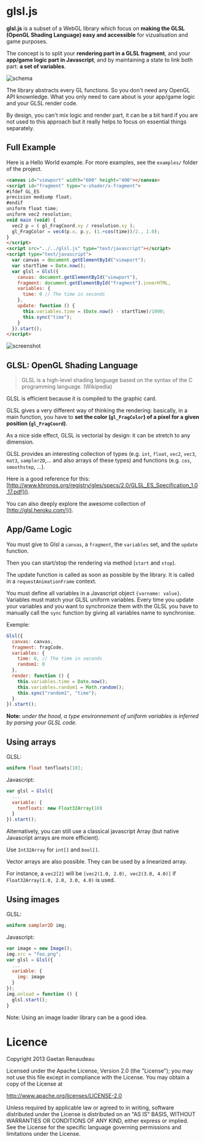 glsl.js
=======

**glsl.js** is a subset of a WebGL library which focus on **making the GLSL (OpenGL Shading Language) easy and accessible** for vizualisation and game purposes.

The concept is to split your **rendering part in a GLSL fragment**, and your **app/game logic part in Javascript**, and by maintaining a state to link both part: **a set of variables**.

![schema](https://f.cloud.github.com/assets/211411/133026/5ed79ff8-709b-11e2-85dd-60332f74dc31.png)

The library abstracts every GL functions. So you don't need any OpenGL API knownledge.
What you only need to care about is your app/game logic and your GLSL render code.

By design, you can't mix logic and render part, it can be a bit hard if you are not used to this approach but it really helps to focus on essential things separately.


Full Example
----

Here is a Hello World example. For more examples, see the `examples/` folder of the project.


```html
<canvas id="viewport" width="600" height="400"></canvas>
<script id="fragment" type="x-shader/x-fragment">
#ifdef GL_ES
precision mediump float;
#endif
uniform float time;
uniform vec2 resolution;
void main (void) {
  vec2 p = ( gl_FragCoord.xy / resolution.xy );
  gl_FragColor = vec4(p.x, p.y, (1.+cos(time))/2., 1.0);
}
</script>
<script src="../../glsl.js" type="text/javascript"></script>
<script type="text/javascript">
  var canvas = document.getElementById("viewport");
  var startTime = Date.now();
  var glsl = Glsl({
    canvas: document.getElementById("viewport"),
    fragment: document.getElementById("fragment").innerHTML,
    variables: {
      time: 0 // The time in seconds
    },
    update: function () {
      this.variables.time = (Date.now() - startTime)/1000;
      this.sync("time");
    }
  }).start();
</script>
```

![screenshot](https://f.cloud.github.com/assets/211411/132729/e702c2b4-7090-11e2-8904-49e904e6c5a2.png)

GLSL: OpenGL Shading Language
-----

> GLSL is a high-level shading language based on the syntax of the C programming language. (Wikipedia)
> 
GLSL is efficient because it is compiled to the graphic card.

GLSL gives a very different way of thinking the rendering: basically, in a main function, you have to **set the color (`gl_FragColor`) of a pixel for a given position (`gl_FragCoord`)**.

As a nice side effect, GLSL is vectorial by design: it can be stretch to any dimension.

GLSL provides an interesting collection of types (e.g. `int`, `float`, `vec2`, `vec3`, `mat3`, `sampler2D`,… and also arrays of these types)  and functions (e.g. `cos`, `smoothstep`, …).

Here is a good reference for this: [http://www.khronos.org/registry/gles/specs/2.0/GLSL_ES_Specification_1.0.17.pdf]().

You can also deeply explore the awesome collection of [http://glsl.heroku.com/]().

App/Game Logic
--------------

You must give to Glsl a `canvas`, a `fragment`, the `variables` set, and the `update` function.

Then you can start/stop the rendering via method (`start` and `stop`).

The update function is called as soon as possible by the library. It is called in a `requestAnimationFrame` context.

You must define all variables in a Javascript object `{varname: value}`.
Variables must match your GLSL uniform variables. Every time you update your variables and you want to synchronize them with the GLSL you have to manually call the `sync` function by giving all variables name to synchronise.

Exemple:
```javascript
Glsl({
  canvas: canvas,
  fragment: fragCode,
  variables: {
    time: 0, // The time in seconds
    random1: 0
  },
  render: function () {
	this.variables.time = Date.now();
	this.variables.random1 = Math.random();
	this.sync("random1", "time");
  }
}).start();
```

**Note:** *under the hood, a type environnement of uniform variables is inferred by parsing your GLSL code.* 

Using arrays
------------

GLSL:
```glsl
uniform float tenfloats[10];
```

Javascript:
```javascript
var glsl = Glsl({
  ...
  variable: {
  	tenfloats: new Float32Array(10)
  }
}).start();
```

Alternatively, you can still use a classical javascript Array (but native Javascript arrays are more efficient).

Use `Int32Array` for `int[]` and `bool[]`.

Vector arrays are also possible. They can be used by a linearized array.

For instance, 
a `vec2[2]` will be `[vec2(1.0, 2.0), vec2(3.0, 4.0)]` if `Float32Array(1.0, 2.0, 3.0, 4.0)` is used.

Using images
------------

GLSL:
```glsl
uniform sampler2D img;
```

Javascript:
```javascript
var image = new Image(); 
img.src = "foo.png";
var glsl = Glsl({
  ...
  variable: {
  	img: image
  }
});
img.onload = function () {
  glsl.start();
}
```

Note: Using an image loader library can be a good idea.

Licence
=======

Copyright 2013 Gaetan Renaudeau

Licensed under the Apache License, Version 2.0 (the "License"); you may not use this file except in compliance with the License. You may obtain a copy of the License at

http://www.apache.org/licenses/LICENSE-2.0

Unless required by applicable law or agreed to in writing, software distributed under the License is distributed on an "AS IS" BASIS, WITHOUT WARRANTIES OR CONDITIONS OF ANY KIND, either express or implied. See the License for the specific language governing permissions and limitations under the License.
